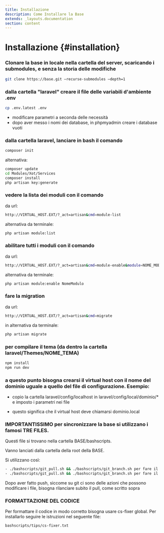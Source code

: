 ```yaml
---
title: Installazione
description: Come Installare la Base
extends: _layouts.documentation
section: content
---
```


# Installazione {#installation}

### Clonare la base in locale nella cartella del server, scaricando i submodules, e senza la storia delle modifiche

```bash
git clone https://base.git –recurse-submodules –depth=1
```

### dalla cartella "laravel" creare il file delle variabili d'ambiente .env 
    
```bash
cp .env.latest .env
```

- modificare parametri a seconda delle necessità
- dopo aver messo i nomi dei database, in phpmyadmin creare i database vuoti

### dalla cartella laravel, lanciare in bash il comando

```bash
composer init
```

alternativa: 

```bash
composer update
cd Modules/Xot/Services
composer install
php artisan key:generate
```

### vedere la lista dei moduli con il comando

da url: 

```bash
http://VIRTUAL_HOST.EXT/?_act=artisan&cmd=module-list
```

alternativa da terminale:

```bash
php artisan module:list 
```

### abilitare tutti i moduli con il comando

da url: 

```bash
http://VIRTUAL_HOST.EXT/?_act=artisan&cmd=module-enable&module=NOME_MODULO
```

alternativa da terminale:

```bash
php artisan module:enable NomeModulo
```

### fare la migration

da url: 

```bash
http://VIRTUAL_HOST.EXT/?_act=artisan&cmd=migrate
```

in alternativa da terminale:

```bash
php artisan migrate
```

### per compilare il tema (da dentro la cartella laravel/Themes/NOME_TEMA)

```bash
npm install
npm run dev
```

### a questo punto bisogna crearsi il virtual host con il nome del dominio uguale a quello del file di configurazione. Esempio:

- copio la cartella laravel/config/localhost in laravel/config/local/dominio/* e imposto i parametri nei file

- questo significa che il virtual host deve chiamarsi dominio.local

### IMPORTANTISSIMO per sincronizzare la base si utilizzano i famosi TRE FILES. 

Questi file si trovano nella cartella BASE/bashscripts.

Vanno lanciati dalla cartella della root della BASE.

Si utilizzano così:

```bash
- ./bashscripts/git_pull.sh && ./bashscripts/git_branch.sh per fare il pull
- ./bashscripts/git_pull.sh && ./bashscripts/git_branch.sh per fare il push
```

Dopo aver fatto push, siccome su git ci sono delle azioni che possono modificare i file, bisogna rilanciare subito il pull, come scritto sopra


### FORMATTAZIONE DEL CODICE

Per formattare il codice in modo corretto bisogna usare cs-fixer global. Per installarlo seguire le istruzioni nel seguente file:

```bash
bashscripts/tips/cs-fixer.txt
```